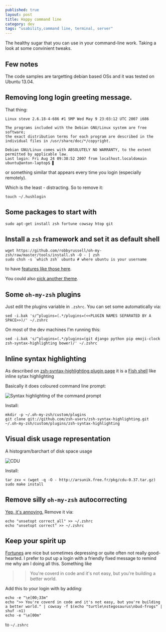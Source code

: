 ```yaml
---
published: true
layout: post
title: Happy command line
category: dev
tags: "usability,command line, terminal, server"
---
```


The healthy sugar that you can use in your command-line work. Taking a look at some convinient tweaks.

## Few notes
The code samples are targetting debian based OSs and it was tested on Ubuntu 13.04.

## Removing long login greeting message.
That thing:

```
Linux steve 2.6.18-4-686 #1 SMP Wed May 9 23:03:12 UTC 2007 i686

The programs included with the Debian GNU/Linux system are free software;
the exact distribution terms for each program are described in the
individual files in /usr/share/doc/*/copyright.

Debian GNU/Linux comes with ABSOLUTELY NO WARRANTY, to the extent
permitted by applicable law.
Last login: Fri Aug 24 09:38:52 2007 from localhost.localdomain
ubuntu@anton-laptop$ ▌
```

or something similar that appears every time you login (especially remotely).

Which is the least - distracting. So to remove it:

```
touch ~/.hushlogin
```

## Some packages to start with

```
sudo apt-get install zsh fortune cowsay htop git
```

## Install a `zsh` framework and set it as default shell

```
wget https://github.com/robbyrussell/oh-my-zsh/raw/master/tools/install.sh -O - | zsh
sudo chsh -s `which zsh` ubuntu # where ubuntu is your username
```

to have [features like those here](http://staunchrobots.com/blog/blog/2012/09/06/switch-to-zsh/).

You could also [pick another theme](https://github.com/robbyrussell/oh-my-zsh/wiki/Themes). 
## Some `oh-my-zsh` plugins
Just edit the plugins variable in `.zshrc`. You can set some automatically via:

```
sed -i.bak 's/^plugins=(.*/plugins=(<<PLUGIN NAMES SEPARATED BY A SPACE>>)/' ~/.zshrc
```

On most of the dev machines I'm running this:

```
sed -i.bak 's/^plugins=(.*/plugins=(git django python pip emoji-clock zsh-syntax-highlighting bower)/' ~/.zshrc
```

## Inline syntax highlighting
As described on [zsh-syntax-highlighting plugin page](https://github.com/zsh-users/zsh-syntax-highlighting) it is a [Fish shell](http://fishshell.com/ ) like inline sytax highlighting

Basically it does coloured command line prompt:

![Syntax highlighting of the command prompt](/http://dl.dropbox.com/u/4296335/Selection_003.png)

Install:

```
mkdir -p ~/.oh-my-zsh/custom/plugins
git clone git://github.com/zsh-users/zsh-syntax-highlighting.git  ~/.oh-my-zsh/custom/plugins/zsh-syntax-highlighting
```

## Visual disk usage representation 
A histogram/barchart of disk space usage

![CDU](/http://dl.dropbox.com/u/4296335/Selection_005.png)

Install:

```
tar zxv < (wget -q -O - http://arsunik.free.fr/pkg/cdu-0.37.tar.gz)
sudo make install
```

## Remove silly `oh-my-zsh` autocorrecting
[Yep, it's annoying.](https://github.com/robbyrussell/oh-my-zsh/issues/534) Remove it via:

```
echo "unsetopt correct_all" >> ~/.zshrc
echo "unsetopt correct" >> ~/.zshrc
```

## Keep your spirit up
[Fortunes](http://en.wikipedia.org/wiki/Fortune_%28Unix%29) are nice but sometimes depressing or quite often not really good-hearted. I prefer to put up a login with a friendly fixed message to remind me why am I doing all this. Something like 

>> You're coverd in code and it's not easy, but you're building a better world.

Add this to your login with by adding:

```
echo -e "\e[00;33m" 
echo ">> You're coverd in code and it's not easy, but you're building a better world." | cowsay -f $(echo "turtle\nstegosaurus\nbud-frogs" | shuf -n1)
echo -e "\e[00m" 
```

to `~/.zshrc`